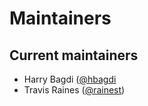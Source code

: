 # Maintainers

## Current maintainers

- Harry Bagdi ([@hbagdi](https://github.com/hbagdi)
- Travis Raines ([@rainest](https://github.com/hbagdi))

